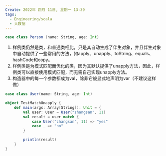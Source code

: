 ```yaml
---
Create: 2022年 四月 11日, 星期一 13:39
tags: 
  - Engineering/scala
  - 大数据
---
```


```scala
case class Person (name: String, age: Int)
```

1. 样例类仍然是类，和普通类相比，只是其自动生成了伴生对象，并且伴生对象中自动提供了一些常用的方法，如apply、unapply、toString、equals、hashCode和copy。
2. 样例类是为模式匹配而优化的类，因为其默认提供了unapply方法，因此，样例类可以直接使用模式匹配，而无需自己实现unapply方法。
3. 构造器中的每一个参数都成为val，除非它被显式地声明为var（不建议这样做）

```scala
case class User(name: String, age: Int)

object TestMatchUnapply {
    def main(args: Array[String]): Unit = {
        val user: User = User("zhangsan", 11)
        val result = user match {
            case User("zhangsan", 11) => "yes"
            case _ => "no"
        }

        println(result)
    }
}
```





